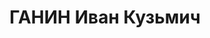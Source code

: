 ---
title: ГАНИН Иван Кузьмич
description: 'Род. в 1903, Татарстан, г. Казань, русский. Проживал: г. Свердловск.
  Служба движения ж.д.им.Л.М.Кагановича, диспетчер

  Арестован 22.01.1937. Приговор: 04.05.1937 – 10 лет ИТЛ'
---